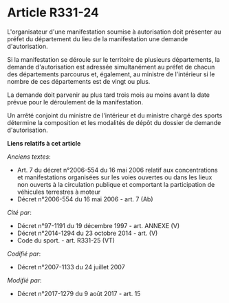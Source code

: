 # Article R331-24

L'organisateur d'une manifestation soumise à autorisation doit présenter au préfet du département du lieu de la manifestation
une demande d'autorisation.

Si la manifestation se déroule sur le territoire de plusieurs départements, la demande d'autorisation est adressée
simultanément au préfet de chacun des départements parcourus et, également, au ministre de l'intérieur si le nombre de ces
départements est de vingt ou plus.

La demande doit parvenir au plus tard trois mois au moins avant la date prévue pour le déroulement de la manifestation.

Un arrêté conjoint du ministre de l'intérieur et du ministre chargé des sports détermine la composition et les modalités de
dépôt du dossier de demande d'autorisation.

**Liens relatifs à cet article**

_Anciens textes_:

  - Art. 7 du décret n°2006-554 du 16 mai 2006 relatif aux concentrations et manifestations organisées sur les voies ouvertes ou dans les lieux non ouverts à la circulation publique et comportant la participation de véhicules terrestres à moteur
  - Décret n°2006-554 du 16 mai 2006 - art. 7 (Ab)

_Cité par_:

  - Décret n°97-1191 du 19 décembre 1997 - art. ANNEXE (V)
  - Décret n°2014-1294 du 23 octobre 2014 - art. (V)
  - Code du sport. - art. R331-25 (VT)

_Codifié par_:

  - Décret n°2007-1133 du 24 juillet 2007

_Modifié par_:

  - Décret n°2017-1279 du 9 août 2017 - art. 15
